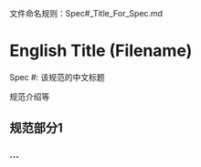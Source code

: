 文件命名规则：Spec#_Title_For_Spec.md

# English Title (Filename)

Spec #: 该规范的中文标题

规范介绍等

## 规范部分1

### ...


